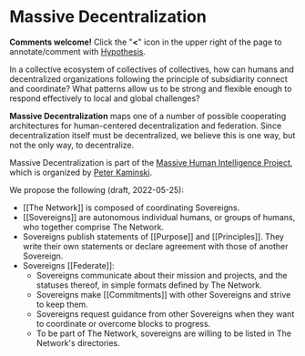 # Massive Decentralization

**Comments welcome!** Click the "**<**" icon in the upper right of the page to annotate/comment with [Hypothesis](https://hypothes.is/).

In a collective ecosystem of collectives of collectives, how can humans and decentralized organizations following the principle of subsidiarity connect and coordinate?  What patterns allow us to be strong and flexible enough to respond effectively to local and global challenges?

**Massive Decentralization** maps one of a number of possible cooperating architectures for human-centered decentralization and federation. Since decentralization itself must be decentralized, we believe this is one way, but not the only way, to decentralize.

Massive Decentralization is part of the [Massive Human Intelligence Project](https://massivehumanintelligence.org/), which is organized by [Peter Kaminski](mailto:kaminski@istori.com).

We propose the following (draft, 2022-05-25):

- [[The Network]] is composed of coordinating Sovereigns.
- [[Sovereigns]] are autonomous individual humans, or groups of humans, who together comprise The Network.
- Sovereigns publish statements of [[Purpose]] and [[Principles]]. They write their own statements or declare agreement with those of another Sovereign.
- Sovereigns [[Federate]]:
	- Sovereigns communicate about their mission and projects, and the statuses thereof, in simple formats defined by The Network.
	- Sovereigns make [[Commitments]] with other Sovereigns and strive to keep them.
	- Sovereigns request guidance from other Sovereigns when they want to coordinate or overcome blocks to progress.
	- To be part of The Network, sovereigns are willing to be listed in The Network's directories.
